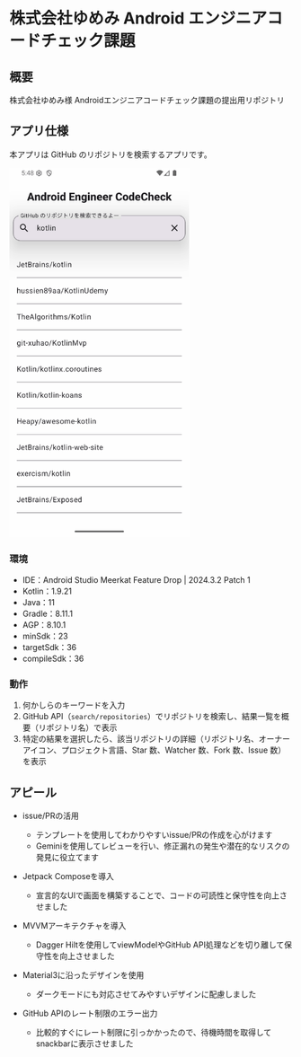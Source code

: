 # 株式会社ゆめみ Android エンジニアコードチェック課題

## 概要

株式会社ゆめみ様 Androidエンジニアコードチェック課題の提出用リポジトリ


## アプリ仕様

本アプリは GitHub のリポジトリを検索するアプリです。

<img src="docs/HowToUse.gif" width="320">

### 環境

- IDE：Android Studio Meerkat Feature Drop | 2024.3.2 Patch 1
- Kotlin：1.9.21
- Java：11
- Gradle：8.11.1
- AGP：8.10.1
- minSdk：23
- targetSdk：36
- compileSdk：36

### 動作

1. 何かしらのキーワードを入力
2. GitHub API（`search/repositories`）でリポジトリを検索し、結果一覧を概要（リポジトリ名）で表示
3. 特定の結果を選択したら、該当リポジトリの詳細（リポジトリ名、オーナーアイコン、プロジェクト言語、Star 数、Watcher 数、Fork 数、Issue 数）を表示

## アピール
<!-- 出来上がり次第，追記・整理していく -->

- issue/PRの活用
    - テンプレートを使用してわかりやすいissue/PRの作成を心がけます
    - Geminiを使用してレビューを行い、修正漏れの発生や潜在的なリスクの発見に役立てます

- Jetpack Composeを導入
    - 宣言的なUIで画面を構築することで、コードの可読性と保守性を向上させました

- MVVMアーキテクチャを導入
    - Dagger Hiltを使用してviewModelやGitHub API処理などを切り離して保守性を向上させました

- Material3に沿ったデザインを使用
    - ダークモードにも対応させてみやすいデザインに配慮しました

- GitHub APIのレート制限のエラー出力
    - 比較的すぐにレート制限に引っかかったので、待機時間を取得してsnackbarに表示させました
